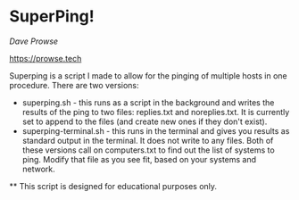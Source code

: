 # SuperPing!

*Dave Prowse*

https://prowse.tech

Superping is a script I made to allow for the pinging of multiple hosts in one procedure. 
There are two versions:
- superping.sh - this runs as a script in the background and writes the results of the ping to two files: replies.txt and noreplies.txt. It is currently set to append to the files (and create new ones if they don't exist).
- superping-terminal.sh - this runs in the terminal and gives you results as standard output in the terminal. It does not write to any files. 
Both of these versions call on computers.txt to find out the list of systems to ping. Modify that file as you see fit, based on your systems and network. 

** This script is designed for educational purposes only. 
